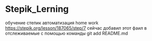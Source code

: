 # Stepik_Lerning
обучение степик автоматизация
home work
https://stepik.org/lesson/187065/step/7
сейчас добавил этот фаил в отслеживаемые с помощью команды git add README.md

